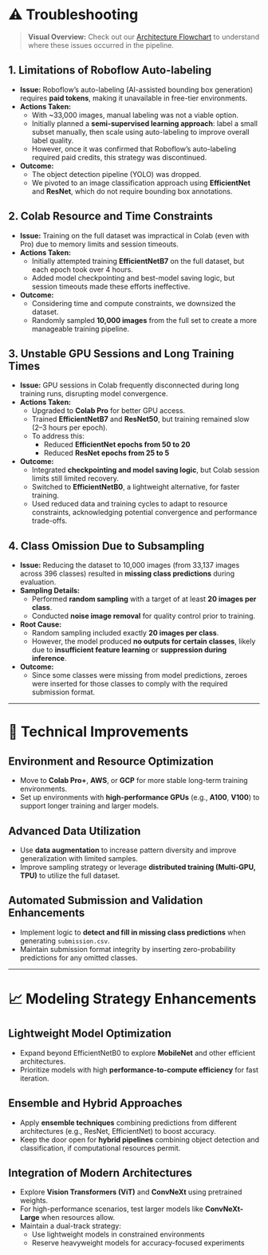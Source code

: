 # ⚠️ Troubleshooting

> **Visual Overview:** Check out our [Architecture Flowchart](https://kwonnayeon.github.io/used-car-model-classification/assets/project_architecture.html) to understand where these issues occurred in the pipeline.

## 1. **Limitations of Roboflow Auto-labeling**
- **Issue:** Roboflow’s auto-labeling (AI-assisted bounding box generation) requires **paid tokens**, making it unavailable in free-tier environments.
- **Actions Taken:**
  - With ~33,000 images, manual labeling was not a viable option.
  - Initially planned a **semi-supervised learning approach**: label a small subset manually, then scale using auto-labeling to improve overall label quality.
  - However, once it was confirmed that Roboflow’s auto-labeling required paid credits, this strategy was discontinued.
- **Outcome:**
  - The object detection pipeline (YOLO) was dropped.
  - We pivoted to an image classification approach using **EfficientNet** and **ResNet**, which do not require bounding box annotations.

## 2. **Colab Resource and Time Constraints**
- **Issue:** Training on the full dataset was impractical in Colab (even with Pro) due to memory limits and session timeouts.
- **Actions Taken:**
  - Initially attempted training **EfficientNetB7** on the full dataset, but each epoch took over 4 hours.
  - Added model checkpointing and best-model saving logic, but session timeouts made these efforts ineffective.
- **Outcome:**
  - Considering time and compute constraints, we downsized the dataset.
  - Randomly sampled **10,000 images** from the full set to create a more manageable training pipeline.

## 3. **Unstable GPU Sessions and Long Training Times**
- **Issue:** GPU sessions in Colab frequently disconnected during long training runs, disrupting model convergence.
- **Actions Taken:**
  - Upgraded to **Colab Pro** for better GPU access.
  - Trained **EfficientNetB7** and **ResNet50**, but training remained slow (2–3 hours per epoch).
  - To address this:
    - Reduced **EfficientNet epochs from 50 to 20**
    - Reduced **ResNet epochs from 25 to 5**
- **Outcome:**
  - Integrated **checkpointing and model saving logic**, but Colab session limits still limited recovery.
  - Switched to **EfficientNetB0**, a lightweight alternative, for faster training.
  - Used reduced data and training cycles to adapt to resource constraints, acknowledging potential convergence and performance trade-offs.

## 4. **Class Omission Due to Subsampling**
- **Issue:** Reducing the dataset to 10,000 images (from 33,137 images across 396 classes) resulted in **missing class predictions** during evaluation.
- **Sampling Details:**
  - Performed **random sampling** with a target of at least **20 images per class**.
  - Conducted **noise image removal** for quality control prior to training.
- **Root Cause:**
  - Random sampling included exactly **20 images per class**.
  - However, the model produced **no outputs for certain classes**, likely due to **insufficient feature learning** or **suppression during inference**.
- **Outcome:**
  - Since some classes were missing from model predictions, zeroes were inserted for those classes to comply with the required submission format.

---

# 🔧 Technical Improvements

## Environment and Resource Optimization
- Move to **Colab Pro+**, **AWS**, or **GCP** for more stable long-term training environments.
- Set up environments with **high-performance GPUs** (e.g., **A100**, **V100**) to support longer training and larger models.

## Advanced Data Utilization
- Use **data augmentation** to increase pattern diversity and improve generalization with limited samples.
- Improve sampling strategy or leverage **distributed training (Multi-GPU, TPU)** to utilize the full dataset.

## Automated Submission and Validation Enhancements
- Implement logic to **detect and fill in missing class predictions** when generating `submission.csv`.
- Maintain submission format integrity by inserting zero-probability predictions for any omitted classes.

---

# 📈 Modeling Strategy Enhancements

## Lightweight Model Optimization
- Expand beyond EfficientNetB0 to explore **MobileNet** and other efficient architectures.
- Prioritize models with high **performance-to-compute efficiency** for fast iteration.

## Ensemble and Hybrid Approaches
- Apply **ensemble techniques** combining predictions from different architectures (e.g., ResNet, EfficientNet) to boost accuracy.
- Keep the door open for **hybrid pipelines** combining object detection and classification, if computational resources permit.

## Integration of Modern Architectures
- Explore **Vision Transformers (ViT)** and **ConvNeXt** using pretrained weights.
- For high-performance scenarios, test larger models like **ConvNeXt-Large** when resources allow.
- Maintain a dual-track strategy:  
  - Use lightweight models in constrained environments  
  - Reserve heavyweight models for accuracy-focused experiments
